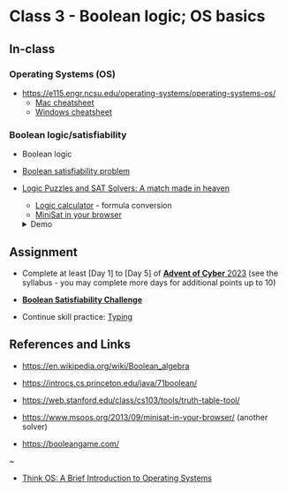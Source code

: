 # Class 3 - Boolean logic; OS basics

## In-class

### Operating Systems (OS)

- https://e115.engr.ncsu.edu/operating-systems/operating-systems-os/
    - [Mac cheatsheet](https://www.tri-c.edu/learning-commons/metro/documents/mac-os-x-cheat-sheet.pdf)
    - [Windows cheatsheet](https://it.ufsa.ufl.edu/win10/resources/UFSAIT-Windows10-CheatSheet.pdf)

### Boolean logic/satisfiability 

- Boolean logic
- [Boolean satisfiability problem](https://en.wikipedia.org/wiki/Boolean_satisfiability_problem)

- [Logic Puzzles and SAT Solvers: A match made in heaven](https://sabhijit.medium.com/logic-puzzles-and-sat-solvers-a-match-made-in-heaven-5e0a7a64c04b)
    - [Logic calculator](https://www.erpelstolz.at/gateway/formular-uk-zentral.html) - formula conversion
    - [MiniSat in your browser](https://www.msoos.org/2013/09/minisat-in-your-browser/)

    <details>
        <summary>Demo</summary>

    ```
    45  <--- the number

    74  one correct, wrong place  =>  (s27 /\ -s14 /\ -s24 /\ -s17) \/ (s14 /\ -s17 /\ -s27 /\ -s24)
    93  no			      =>  -s19 ∧ -s29 ∧ -s13 ∧ -s23
    55  one correct place	      =>  (s15 ∧ -s25) v (-s15 ∧ s25)
    17  no			      =>  -s11 ∧ -s21 ∧ -s17 ∧ -s27

    https://www.erpelstolz.at/gateway/formular-uk-zentral.html

    #1: (s27 ∧ -s14 ∧ -s24 ∧ -s17) ∨ (s14 ∧ -s17 ∧ -s27 ∧ -s24)
            CNF: (S14 ∨ S27) ∧ (¬S27 ∨ ¬S14) ∧ ¬S24 ∧ ¬S17
    #2: -s19 ∧ -s29 ∧ -s13 ∧ -s23
    #3: (S25 ∨ S15) ∧ (¬S15 ∨ ¬S25)
    #4: -s11 ∧ -s21 ∧ -s17 ∧ -s27

    https://www.inf.ufpr.br/dpasqualin/d3-dpll/

    s14   s27
    -s27 -s14
    -s24 -s17
    -s19 
    -s29
    -s13
    -s23
    s25 s15
    -s15 -s25
    -s11
    -s21
    -s17
    -s27

    Solution: SATISFIABLE 14 25 -24 -17 -19 -29 -13 -23 -11 -21 -27 -15
    ```

    </details>


## Assignment

- Complete at least [Day 1] to [Day 5] of [**Advent of Cyber** 2023](https://tryhackme.com/r/room/adventofcyber2023) (see the syllabus - you may complete more days for additional points up to 10)

- [**Boolean Satisfiability Challenge**](./sat.md)

- Continue skill practice: [Typing](https://typing.com)



## References and Links

- https://en.wikipedia.org/wiki/Boolean_algebra

- https://introcs.cs.princeton.edu/java/71boolean/

- https://web.stanford.edu/class/cs103/tools/truth-table-tool/
- https://www.msoos.org/2013/09/minisat-in-your-browser/ (another solver)

- https://booleangame.com/

~

- [Think OS: A Brief Introduction to Operating Systems](https://greenteapress.com/wp/think-os/)
